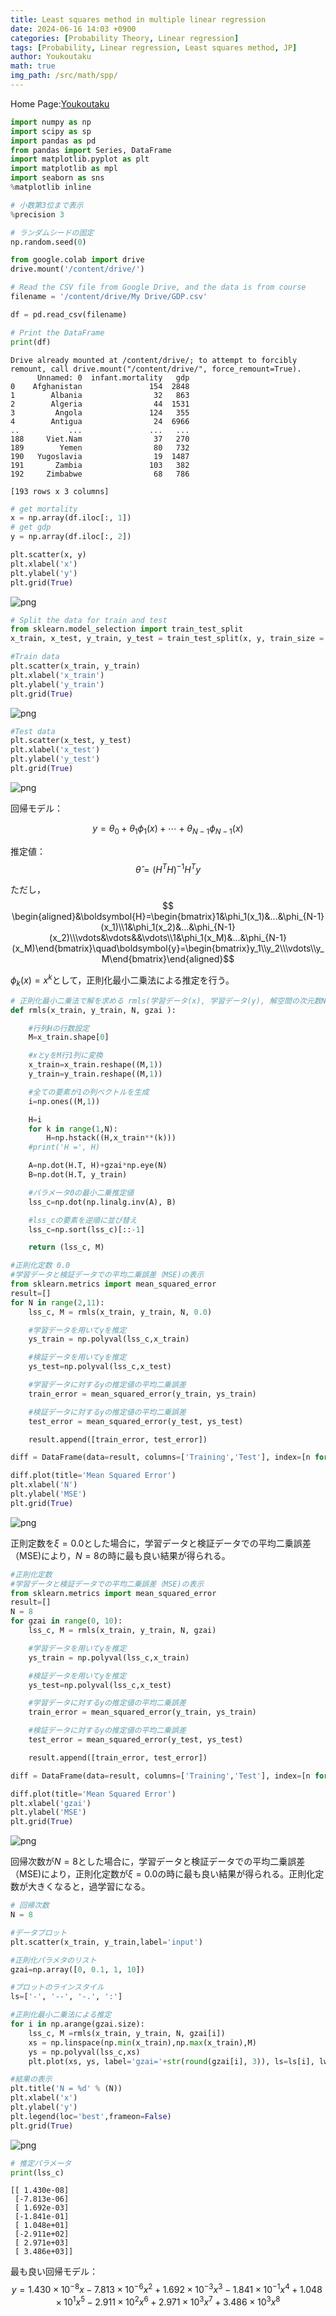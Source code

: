 ```yaml
---
title: Least squares method in multiple linear regression
date: 2024-06-16 14:03 +0900
categories: [Probability Theory, Linear regression]
tags: [Probability, Linear regression, Least squares method, JP]
author: Youkoutaku
math: true
img_path: /src/math/spp/
---
```


Home Page:[Youkoutaku](https://youkoutaku.github.io/)


```python
import numpy as np
import scipy as sp
import pandas as pd
from pandas import Series, DataFrame
import matplotlib.pyplot as plt
import matplotlib as mpl
import seaborn as sns
%matplotlib inline

# 小数第3位まで表示
%precision 3

# ランダムシードの固定
np.random.seed(0)
```


```python
from google.colab import drive
drive.mount('/content/drive/')

# Read the CSV file from Google Drive, and the data is from course
filename = '/content/drive/My Drive/GDP.csv'

df = pd.read_csv(filename)

# Print the DataFrame
print(df)
```

    Drive already mounted at /content/drive/; to attempt to forcibly remount, call drive.mount("/content/drive/", force_remount=True).
          Unnamed: 0  infant.mortality   gdp
    0    Afghanistan               154  2848
    1        Albania                32   863
    2        Algeria                44  1531
    3         Angola               124   355
    4        Antigua                24  6966
    ..           ...               ...   ...
    188     Viet.Nam                37   270
    189        Yemen                80   732
    190   Yugoslavia                19  1487
    191       Zambia               103   382
    192     Zimbabwe                68   786
    
    [193 rows x 3 columns]
    


```python
# get mortality
x = np.array(df.iloc[:, 1])
# get gdp
y = np.array(df.iloc[:, 2])

plt.scatter(x, y)
plt.xlabel('x')
plt.ylabel('y')
plt.grid(True)
```


    
![png](output_3_0.png)
    



```python
# Split the data for train and test
from sklearn.model_selection import train_test_split
x_train, x_test, y_train, y_test = train_test_split(x, y, train_size = 0.5, test_size = 0.5, random_state = 0)

#Train data
plt.scatter(x_train, y_train)
plt.xlabel('x_train')
plt.ylabel('y_train')
plt.grid(True)

```


    
![png](output_4_0.png)
    



```python
#Test data
plt.scatter(x_test, y_test)
plt.xlabel('x_test')
plt.ylabel('y_test')
plt.grid(True)
```


    
![png](output_5_0.png)
    


回帰モデル：

$$y=\theta_0+\theta_1\phi_1(x)+\cdots+\theta_{N-1}\phi_{N-1}(x)$$

推定値：
$$\hat{\theta}=(H^TH)^{-1} H^Ty$$

ただし，
$$
\begin{aligned}&\boldsymbol{H}=\begin{bmatrix}1&\phi_1(x_1)&...&\phi_{N-1}(x_1)\\1&\phi_1(x_2)&...&\phi_{N-1}(x_2)\\\vdots&\vdots&&\vdots\\1&\phi_1(x_M)&...&\phi_{N-1}(x_M)\end{bmatrix}\quad\boldsymbol{y}=\begin{bmatrix}y_1\\y_2\\\vdots\\y_M\end{bmatrix}\end{aligned}$$


$\phi_k(x)=x^k$として，正則化最小二乗法による推定を行う。


```python
# 正則化最小二乗法で解を求める rmls(学習データ(x), 学習データ(y), 解空間の次元数N, 正規化定数ξ)
def rmls(x_train, y_train, N, gzai ):

    #行列Hの行数設定
    M=x_train.shape[0]

    #xとyをM行1列に変換
    x_train=x_train.reshape((M,1))
    y_train=y_train.reshape((M,1))

    #全ての要素が1の列ベクトルを生成
    i=np.ones((M,1))

    H=i
    for k in range(1,N):
        H=np.hstack((H,x_train**(k)))
    #print('H =', H)

    A=np.dot(H.T, H)+gzai*np.eye(N)
    B=np.dot(H.T, y_train)

    #パラメータΘの最小二乗推定値
    lss_c=np.dot(np.linalg.inv(A), B)

    #lss_cの要素を逆順に並び替え
    lss_c=np.sort(lss_c)[::-1]

    return (lss_c, M)

```


```python
#正則化定数 0.0
#学習データと検証データでの平均二乗誤差（MSE)の表示
from sklearn.metrics import mean_squared_error
result=[]
for N in range(2,11):
    lss_c, M = rmls(x_train, y_train, N, 0.0)

    #学習データを用いてyを推定
    ys_train = np.polyval(lss_c,x_train)

    #検証データを用いてyを推定
    ys_test=np.polyval(lss_c,x_test)

    #学習データに対するyの推定値の平均二乗誤差
    train_error = mean_squared_error(y_train, ys_train)

    #検証データに対するyの推定値の平均二乗誤差
    test_error = mean_squared_error(y_test, ys_test)

    result.append([train_error, test_error])

diff = DataFrame(data=result, columns=['Training','Test'], index=[n for n in range(2,11)])

diff.plot(title='Mean Squared Error')
plt.xlabel('N')
plt.ylabel('MSE')
plt.grid(True)
```


    
![png](output_8_0.png)
    


正則定数を$ξ =0.0$とした場合に，学習データと検証データでの平均二乗誤差（MSE)により，$N=8$の時に最も良い結果が得られる。


```python
#正則化定数
#学習データと検証データでの平均二乗誤差（MSE)の表示
from sklearn.metrics import mean_squared_error
result=[]
N = 8
for gzai in range(0, 10):
    lss_c, M = rmls(x_train, y_train, N, gzai)

    #学習データを用いてyを推定
    ys_train = np.polyval(lss_c,x_train)

    #検証データを用いてyを推定
    ys_test=np.polyval(lss_c,x_test)

    #学習データに対するyの推定値の平均二乗誤差
    train_error = mean_squared_error(y_train, ys_train)

    #検証データに対するyの推定値の平均二乗誤差
    test_error = mean_squared_error(y_test, ys_test)

    result.append([train_error, test_error])

diff = DataFrame(data=result, columns=['Training','Test'], index=[n for n in range(0, 10)])

diff.plot(title='Mean Squared Error')
plt.xlabel('gzai')
plt.ylabel('MSE')
plt.grid(True)
```


    
![png](output_10_0.png)
    


回帰次数が$N=8$とした場合に，学習データと検証データでの平均二乗誤差（MSE)により，正則化定数が$\xi=0.0$の時に最も良い結果が得られる。正則化定数が大きくなると，過学習になる。


```python
# 回帰次数
N = 8

#データプロット
plt.scatter(x_train, y_train,label='input')

#正則化パラメタのリスト
gzai=np.array([0, 0.1, 1, 10])

#プロットのラインスタイル
ls=['-', '--', '-.', ':']

#正則化最小二乗法による推定
for i in np.arange(gzai.size):
    lss_c, M =rmls(x_train, y_train, N, gzai[i])
    xs = np.linspace(np.min(x_train),np.max(x_train),M)
    ys = np.polyval(lss_c,xs)
    plt.plot(xs, ys, label='gzai='+str(round(gzai[i], 3)), ls=ls[i], lw=2)

#結果の表示
plt.title('N = %d' % (N))
plt.xlabel('x')
plt.ylabel('y')
plt.legend(loc='best',frameon=False)
plt.grid(True)
```


    
![png](output_12_0.png)
    



```python
# 推定パラメータ
print(lss_c)
```

    [[ 1.430e-08]
     [-7.813e-06]
     [ 1.692e-03]
     [-1.841e-01]
     [ 1.048e+01]
     [-2.911e+02]
     [ 2.971e+03]
     [ 3.486e+03]]
    

最も良い回帰モデル：
$$y=1.430\times10^{-8}x-7.813\times10^{-6}x^2+1.692\times10^{-3}x^3-1.841\times10^{-1}x^4+1.048\times10^{1}x^5-2.911\times10^{2}x^6+2.971\times10^{3}x^7+3.486\times10^{3}x^8$$
